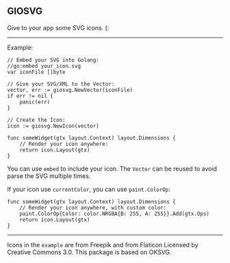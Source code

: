 GIOSVG
-----

Give to your app some SVG icons. (:

------------

Example:

    // Embed your SVG into Golang:
    //go:embed your_icon.svg
    var iconFile []byte

	// Give your SVG/XML to the Vector:
	vector, err := giosvg.NewVector(iconFile)
	if err != nil {
		panic(err)
	}
	
	// Create the Icon:
	icon := giosvg.NewIcon(vector)

    func someWidget(gtx layout.Context) layout.Dimensions {
	    // Render your icon anywhere:
        return icon.Layout(gtx)
    }

You can use `embed` to include your icon. The `Vector` can be reused to avoid parse the SVG multiple times.

If your icon use `currentColor`, you can use `paint.ColorOp`:

    func someWidget(gtx layout.Context) layout.Dimensions {
	    // Render your icon anywhere, with custom color:
        paint.ColorOp{Color: color.NRGBA{B: 255, A: 255}}.Add(gtx.Ops)
        return icon.Layout(gtx)
    }

------------

Icons in the `example` are from Freepik and from Flaticon Licensed by Creative Commons 3.0. This package
is based on OKSVG.
